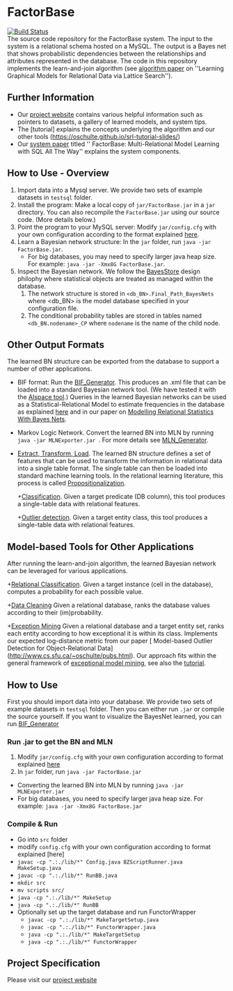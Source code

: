 # FactorBase
[![Build Status](https://travis-ci.org/sfu-cl-lab/FactorBase.svg?branch=master)](https://travis-ci.org/sfu-cl-lab/FactorBase)   
The source code repository for the FactorBase system. The input to the system is a relational schema hosted on a MySQL. The output is a Bayes net that shows probabilistic dependencies between the relationships and attributes represented in the database. 
The code in this repository implements the learn-and-join algorithm (see [algorithm paper](http://www.cs.sfu.ca/~oschulte/pubs.html) on  ''Learning Graphical Models for Relational Data via Lattice Search''). 

## Further Information

+ Our [project website](http://www.cs.sfu.ca/~oschulte/BayesBase/BayesBase.html) contains various helpful information such as pointers to datasets, a gallery of learned models, and system tips. 
+ The [tutorial] explains the concepts underlying the algorithm and our other tools (https://oschulte.github.io/srl-tutorial-slides/)
+  Our [system paper](http://www.cs.sfu.ca/~oschulte/pubs.html) titled '' FactorBase: Multi-Relational Model Learning with SQL All The Way'' explains the system components.

## How to Use - Overview

1. Import data into a Mysql server. We provide two sets of example datasets in `testsql` folder. 
2. Install the program: Make a local copy of `jar/FactorBase.jar` in a `jar` directory. You can also recompile the `FactorBase.jar` using our source code. (More details below.) 
3. Point the program to your MySQL server: Modify `jar/config.cfg` with your own configuration according to the format explained [here](http://www.cs.sfu.ca/~oschulte/BayesBase/options.html).  
4. Learn a Bayesian network structure:  In the `jar` folder, run `java -jar FactorBase.jar`. 
	+ For big databases, you may need to specify larger java heap size. For example: `java -jar -Xmx8G FactorBase.jar`.  
5. Inspect the Bayesian network. We follow the [BayesStore](http://dl.acm.org/citation.cfm?id=1453896) design philophy where statistical objects are treated as managed within the database. 
	1. The network structure is stored in `<db_BN>.Final_Path_BayesNets` where <db_BN> is the model database specified in your configuration file.
	2. The conditional probability tables are stored in tables named `<db_BN.nodename>_CP` where `nodename` is the name of the child node.

## Other Output Formats

The learned BN structure can be exported from the database to support a number of other applications.

+ BIF format: Run the [BIF_Generator](https://github.com/sfu-cl-lab/BIF_Generator). This produces an .xml file that can be loaded into a standard Bayesian network tool. (We have tested it with the [AIspace tool](http://aispace.org/bayes/).) Queries in the learned Bayesian networks can be used as a Statistical-Relational Model to estimate frequencies in the database as explained [here](https://www.researchgate.net/publication/2919745_Selectivity_Estimation_using_Probabilistic_Models) and in our paper on [Modelling Relational Statistics With Bayes Nets](http://www.cs.sfu.ca/~oschulte/pubs.html). 

+ Markov Logic Network. Convert the learned BN into MLN by running `java -jar MLNExporter.jar `. For more details see [MLN_Generator](https://github.com/sfu-cl-lab/MLN_Generator).

+ [Extract, Transform, Load](https://en.wikipedia.org/wiki/Extract,_transform,_load). The learned BN structure defines a set of features that can be used to transform the information in relational data into a single table format. The single table can then be loaded into standard machine learning tools. In the relational learning literature, this process is called [Propositionalization](http://link.springer.com/referenceworkentry/10.1007%2F978-0-387-30164-8_680). 

	+[Classification](https://github.com/sfu-cl-lab/etl-classification). Given a target predicate (DB column), this tool produces a single-table data with relational features. 
	
	+[Outlier detection](https://github.com/sfu-cl-lab/etl-outlier-detection). Given a target entity class, this tool produces a single-table data with relational features. 


## Model-based Tools for Other Applications

After running the learn-and-join algorithm, the learned Bayesian network can be leveraged for various applications. 

+[Relational Classification](https://github.com/sfu-cl-lab/relational-classification). Given a target instance (cell in the database), computes a probability for each possible value.

+[Data Cleaning](https://github.com/sfu-cl-lab/data-cleaning) Given a relational database, ranks the database values according to their (im)probability.

+[Exception Mining](https://github.com/sfu-cl-lab/exception-mining) Given a relational database and a target entity set, ranks each entity according to how exceptional it is within its class. Implements our expected log-distance metric from our paper [
Model-based Outlier Detection for Object-Relational Data] (http://www.cs.sfu.ca/~oschulte/pubs.html). Our approach fits within the general framework of [exceptional model mining](http://www.cs.uu.nl/groups/ADA/emm/), see also the [tutorial](https://oschulte.github.io/srl-tutorial-slides/ch6-anomaly.pptx). 



## How to Use  
First you should import data into your database. We provide two sets of example datasets in `testsql` folder. Then you can either run `.jar` or compile the source yourself. If you want to visualize the BayesNet learned, you can run [BIF_Generator](https://github.com/sfu-cl-lab/BIF_Generator)  
### Run .jar to get the BN and MLN 
1. Modify `jar/config.cfg` with your own configuration according to format explained [here](http://www.cs.sfu.ca/~oschulte/BayesBase/options.html)  
2. In `jar` folder, run `java -jar FactorBase.jar`  
+ Converting the learned BN into MLN by running `java -jar MLNExporter.jar `
+ For big databases, you need to specify larger java heap size. For example: `java -jar -Xmx8G FactorBase.jar`   
  
### Compile & Run  
+ Go into `src` folder 
+ modify `config.cfg`  with your own configuration according to format explained [here]
+ `javac -cp ".:./lib/*" Config.java BZScriptRunner.java MakeSetup.java`  
+ `javac -cp ".:./lib/*" RunBB.java`  
+ `mkdir src`  
+ `mv scripts src/`  
+ `java -cp ".:./lib/*" MakeSetup`  
+ `java -cp ".:./lib/*" RunBB`  
+ Optionally set up the target database and run FunctorWrapper  
  + `javac -cp ".:./lib/*" MakeTargetSetup.java`  
  + `javac -cp ".:./lib/*" FunctorWrapper.java`  
  + `java -cp ".:./lib/*" MakeTargetSetup`  
  + `java -cp ".:./lib/*" FunctorWrapper` 
  
## Project Specification  
Please visit our [project website](http://www.cs.sfu.ca/~oschulte/BayesBase/BayesBase.html)
